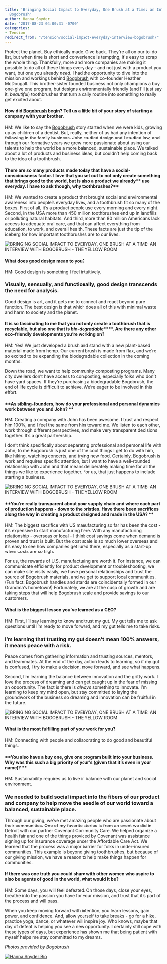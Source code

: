 ```yaml
---
title: 'Bringing Social Impact to Everyday, One Brush at a Time: an Interview with
  Bogobrush'
author: Hanna Snyder
date: '2017-08-23 04:00:31 -0700'
categories:
- Tension
redirect_from: "/tension/social-impact-everyday-interview-bogobrush/"
---
```


Protect the planet. Buy ethically made. Give back. They're all on our to-do list, but when time is short and convenience is tempting, it's easy to scrap the whole thing. Thankfully, more and more companies are making it possible to do all of these things every day - and not just with a product you want, but one you already _need_. I had the opportunity to dive into the mission and workings behind [Bogobrush](https://www.bogobrush.com/) with co-founder Heather McDougall. This brother-sister founded business not only champions a buy one-give one program, but designs environmentally friendly (and I'll just say it, _beautiful_) toothbrushes that turn a daily routine into something to really get excited about.

#### **How did [Bogobrush](https://www.bogobrush.com/) begin? Tell us a little bit of your story of starting a company with your brother.**

HM: We like to say the [Bogobrush](https://www.bogobrush.com/) story started when we were kids, growing up as children of a dentist. But, really, neither of us had any intention of following in the family business. John studied design and I studied law, and through our formative years we grew more passionate about using our talents to help the world be a more balanced, sustainable place. We talked about a lot of products and business ideas, but couldn’t help coming back to the idea of a toothbrush.

#### **There are _so_ many products made today that have a social-consciousness factor. I love that you set out to not only create something that brings good to the world, but is also a product we** **already**** use everyday. I have to ask though, why toothbrushes?**

HM: We wanted to create a product that brought social and environmental awareness into people’s everyday lives, and a toothbrush fit so many of the boxes. First of all, it’s a product people use every morning and every night. Second, in the USA more than 450 million toothbrushes end up in landfills or polluting natural habitats. And third, more than 80 million Americans lack access to adequate oral care, and that can affect everything from education, to work, and overall health. These facts are just the tip of the iceberg for how important toothbrushes are to our lives.

![BRINGING SOCIAL IMPACT TO EVERYDAY, ONE BRUSH AT A TIME: AN INTERVIEW WITH BOGOBRUSH - THE YELLOW ROOM](https://yellow-blog-images.imgix.net/2017/08/Bogobrush-006.jpg)

#### **What does good design mean to you?**

HM: Good design is something I feel intuitively.

### Visually, sensually, and functionally, good design transcends the need for analysis.

Good design is art, and it gets me to connect and react beyond pure function. The best design is that which does all of this with minimal waste and harm to society and the planet.

#### **It is so fascinating to me that you not only create a toothbrush that is recyclable, but also one that is** **_bio-degradable_****. Are there any other eco-friendly developments you’re working on?**

HM: Yes! We just developed a brush and stand with a new plant-based material made from hemp. Our current brush is made from flax, and we’re so excited to be expanding the biodegradable collection in the coming months.

Down the road, we want to help community composting programs. Many city dwellers don’t have access to composting, especially folks who don’t have yard spaces. If they’re purchasing a biodegradable Bogobrush, the end of life cycle is difficult to achieve. We’re eager to be involved in this effort.

#### **[As sibling-founders,](https://www.bogobrush.com/pages/about-us) how do your professional and personal dynamics work between you and John? **

HM: Creating a company with John has been awesome. I trust and respect him 100%, and I feel the same from him toward me. We listen to each other, work through different perspectives, and make very transparent decisions together. It’s a great partnership.

I don’t think specifically about separating professional and personal life with John; to me Bogobrush is just one of the cool things I get to do with him, like hiking, watching concerts, and trying new food. Certainly, Bogobrush is work and requires specific attention, but I want to have a well-rounded relationship with John and that means deliberately making time for all the things we like to experience together. For us, that just happens to include starting a business.

![BRINGING SOCIAL IMPACT TO EVERYDAY, ONE BRUSH AT A TIME: AN INTERVIEW WITH BOGOBRUSH - THE YELLOW ROOM](https://yellow-blog-images.imgix.net/2017/08/Bogobrush-0003.jpg)

#### **You’re really transparent about your supply chain and where each part of production happens - down to the bristles. Have there been sacrifices along the way in creating a product designed and made in the USA? **

HM: The biggest sacrifice with US manufacturing so far has been the cost - it’s expensive to start manufacturing here. With any manufacturing relationship - overseas or local - I think cost savings come when demand is proven and trust is built. But the cost scale is so much lower overseas and it’s easy to see how companies get lured there, especially as a start-up when costs are so high.  

For us, the rewards of U.S. manufacturing are worth it. For instance, we can communicate efficiently for product development or troubleshooting, we can make site visits easily, we have personal relationships and trust the source of Bogobrush materials, and we get to support local communities. (Fun fact: Bogobrush handles and stands are coincidentally formed in our Grandma’s hometown!) Fortunately, we are at the cusp of growth and are taking steps that will help Bogobrush scale and provide savings to our customers.

#### **What is the biggest lesson you’ve learned as a CEO?**

HM: First, I’ll say learning to know and trust my gut. My gut tells me to ask questions until I’m ready to move forward, and my gut tells me to take risks.

### I’m learning that trusting my gut doesn’t mean 100% answers, it means peace with a risk.

Peace comes from gathering information and trusting sources, mentors, and teammates. At the end of the day, action leads to learning, so if my gut is confused, I try to make a decision, move forward, and see what happens.

Second, I’m learning the balance between innovation and the gritty work. I love the process of dreaming and can get caught up in the fear of missing an opportunity. The fact is there is _always_ something to innovate. I’m learning to keep my mind open, but stay committed to laying the groundwork of the business so dreaming and innovation can be fruitful in the future.

![BRINGING SOCIAL IMPACT TO EVERYDAY, ONE BRUSH AT A TIME: AN INTERVIEW WITH BOGOBRUSH - THE YELLOW ROOM](https://yellow-blog-images.imgix.net/2017/08/Bogobrush_-Heather.jpg)

#### **What is the most fulfilling part of your work for you?**

HM: Connecting with people and collaborating to do good and beautiful things.

#### **You also have a buy one, give one program built into your business. Why was this such a big priority of your’s (given that it’s even in your name)? **

HM: Sustainability requires us to live in balance with our planet and social environment.

### **We needed to build social impact into the fibers of our product and company to help move the needle of our world toward a balanced, sustainable place.**

Through our giving, we’ve met amazing people who are passionate about their communities. One of my favorite stories is from an event we did in Detroit with our partner Covenant Community Care. We helped organize a health fair and one of the things provided by Covenant was assistance signing up for insurance coverage under the Affordable Care Act. We learned that the process was a major barrier for folks in under-insured communities. This example is beyond giving toothbrushes, but because of our giving mission, we have a reason to help make things happen for communities.

#### **If there was one truth you could share with other women who aspire to also be agents of good in the world, what would it be?**

HM: Some days, you will feel defeated. On those days, close your eyes, breathe into the passion you have for your mission, and trust that it’s part of the process and will pass.

When you keep moving forward with intention, you learn lessons, gain power, and confidence. And, allow yourself to take breaks - go for a hike, practice yoga, dance, or whatever will inspire joy. Who knows, maybe that day of defeat is helping you see a new opportunity. I certainly still cope with these types of days, but experience has shown me that being patient with myself helps me stay committed to my dreams.

_Photos provided by [Bogobrush](https://www.bogobrush.com/)_

[![Hanna Snyder Bio](https://yellow-blog-images.imgix.net/2017/04/HANNA-BIO-1.jpg)](http://hannasnyder.com)

